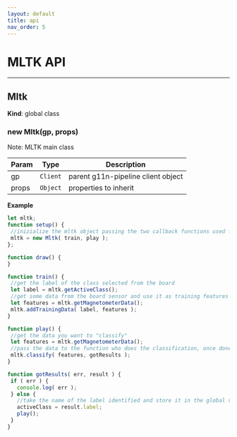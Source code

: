 ```yaml
---
layout: default
title: api
nav_order: 5
---
```


# MLTK API
* * *


<a name="Mltk"></a>

## Mltk
**Kind**: global class  
<a name="new_Mltk_new"></a>

### new Mltk(gp, props)
Note: MLTK main class


| Param | Type | Description |
| --- | --- | --- |
| gp | <code>Client</code> | parent g11n-pipeline client object |
| props | <code>Object</code> | properties to inherit |

**Example**  
```js
let mltk;
function setup() {
 //inizialize the mltk object passing the two callback functions used fot training and play mode
 mltk = new Mltk( train, play );
};

function draw() {
}

function train() {
 //get the label of the class selected from the board
 let label = mltk.getActiveClass();
 //get some data from the board sensor and use it as training features
 let features = mltk.getMagnetometerData();
 mltk.addTrainingData( label, features );
}

function play() {
 //get the data you want to "classify"
 let features = mltk.getMagnetometerData();
 //pass the data to the function who does the classification, once done call the "gotResults" callback function
 mltk.classify( features, gotResults );
}

function gotResults( err, result ) {
 if ( err ) {
   console.log( err );
 } else {
   //take the name of the label identified and store it in the global variable activeClass
   activeClass = result.label;
   play();
 }
}
```
